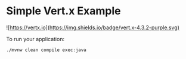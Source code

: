 # Simple Vert.x Example

![https://vertx.io](https://img.shields.io/badge/vert.x-4.3.2-purple.svg)

To run your application:
```
./mvnw clean compile exec:java
```
